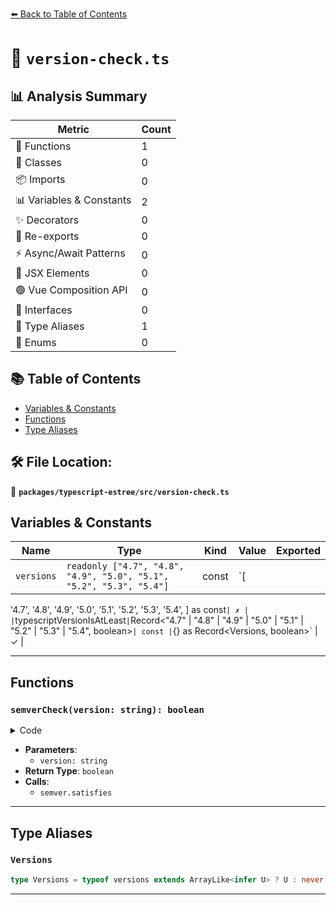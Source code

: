 [⬅️ Back to Table of Contents](../../../index.md)

# 📄 `version-check.ts`

## 📊 Analysis Summary

| Metric | Count |
|--------|-------|
| 🔧 Functions | 1 |
| 🧱 Classes | 0 |
| 📦 Imports | 0 |
| 📊 Variables & Constants | 2 |
| ✨ Decorators | 0 |
| 🔄 Re-exports | 0 |
| ⚡ Async/Await Patterns | 0 |
| 💠 JSX Elements | 0 |
| 🟢 Vue Composition API | 0 |
| 📐 Interfaces | 0 |
| 📑 Type Aliases | 1 |
| 🎯 Enums | 0 |

## 📚 Table of Contents

- [Variables & Constants](#variables-constants)
- [Functions](#functions)
- [Type Aliases](#type-aliases)

## 🛠️ File Location:
📂 **`packages/typescript-estree/src/version-check.ts`**

## Variables & Constants

| Name | Type | Kind | Value | Exported |
|------|------|------|-------|----------|
| `versions` | `readonly ["4.7", "4.8", "4.9", "5.0", "5.1", "5.2", "5.3", "5.4"]` | const | `[
  '4.7',
  '4.8',
  '4.9',
  '5.0',
  '5.1',
  '5.2',
  '5.3',
  '5.4',
] as const` | ✗ |
| `typescriptVersionIsAtLeast` | `Record<"4.7" | "4.8" | "4.9" | "5.0" | "5.1" | "5.2" | "5.3" | "5.4", boolean>` | const | `{} as Record<Versions, boolean>` | ✓ |


---

## Functions

### `semverCheck(version: string): boolean`

<details><summary>Code</summary>

```ts
function semverCheck(version: string): boolean {
  return semver.satisfies(
    ts.version,
    `>= ${version}.0 || >= ${version}.1-rc || >= ${version}.0-beta`,
    {
      includePrerelease: true,
    },
  );
}
```
</details>

- **Parameters**:
  - `version: string`
- **Return Type**: `boolean`
- **Calls**:
  - `semver.satisfies`

---

## Type Aliases

### `Versions`

```ts
type Versions = typeof versions extends ArrayLike<infer U> ? U : never;
```


---